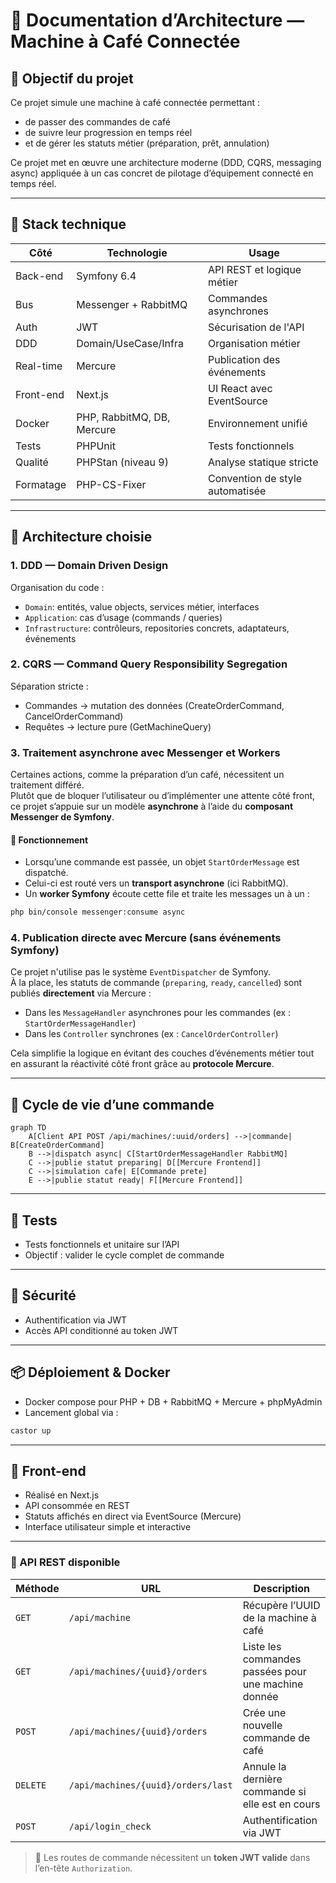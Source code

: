 # 🧱 Documentation d’Architecture — Machine à Café Connectée

## 🎯 Objectif du projet

Ce projet simule une machine à café connectée permettant :

- de passer des commandes de café
- de suivre leur progression en temps réel
- et de gérer les statuts métier (préparation, prêt, annulation)

Ce projet met en œuvre une architecture moderne (DDD, CQRS, messaging async) appliquée à un cas concret de pilotage d’équipement connecté en temps réel.

---

## 🧰 Stack technique


| Côté        | Technologie              | Usage                                  |
|-------------|--------------------------|----------------------------------------|
| Back-end    | Symfony 6.4              | API REST et logique métier             |
| Bus         | Messenger + RabbitMQ     | Commandes asynchrones                  |
| Auth        | JWT                      | Sécurisation de l'API                  |
| DDD         | Domain/UseCase/Infra     | Organisation métier                    |
| Real-time   | Mercure                  | Publication des événements             |
| Front-end   | Next.js                  | UI React avec EventSource              |
| Docker      | PHP, RabbitMQ, DB, Mercure | Environnement unifié                 |
| Tests       | PHPUnit                  | Tests fonctionnels                     |
| Qualité     | PHPStan (niveau 9)       | Analyse statique stricte               |
| Formatage   | PHP-CS-Fixer             | Convention de style automatisée        |


---

## 🧠 Architecture choisie

### 1. DDD — Domain Driven Design

Organisation du code :
- `Domain`: entités, value objects, services métier, interfaces
- `Application`: cas d’usage (commands / queries)
- `Infrastructure`: contrôleurs, repositories concrets, adaptateurs, événements

### 2. CQRS — Command Query Responsibility Segregation

Séparation stricte :
- Commandes → mutation des données (CreateOrderCommand, CancelOrderCommand)
- Requêtes → lecture pure (GetMachineQuery)

### 3. Traitement asynchrone avec Messenger et Workers

Certaines actions, comme la préparation d’un café, nécessitent un traitement différé.  
Plutôt que de bloquer l’utilisateur ou d’implémenter une attente côté front, ce projet s’appuie sur un modèle **asynchrone** à l’aide du **composant Messenger de Symfony**.

#### 🔄 Fonctionnement

- Lorsqu’une commande est passée, un objet `StartOrderMessage` est dispatché.
- Celui-ci est routé vers un **transport asynchrone** (ici RabbitMQ).
- Un **worker Symfony** écoute cette file et traite les messages un à un :

```bash
php bin/console messenger:consume async
```

### 4. Publication directe avec Mercure (sans événements Symfony)

Ce projet n'utilise pas le système `EventDispatcher` de Symfony.  
À la place, les statuts de commande (`preparing`, `ready`, `cancelled`) sont publiés **directement** via Mercure :

- Dans les `MessageHandler` asynchrones pour les commandes (ex : `StartOrderMessageHandler`)
- Dans les `Controller` synchrones (ex : `CancelOrderController`)

Cela simplifie la logique en évitant des couches d’événements métier tout en assurant la réactivité côté front grâce au **protocole Mercure**.

---

## 🔁 Cycle de vie d’une commande

```mermaid
graph TD
    A[Client API POST /api/machines/:uuid/orders] -->|commande| B[CreateOrderCommand]
    B -->|dispatch async| C[StartOrderMessageHandler RabbitMQ]
    C -->|publie statut preparing| D[[Mercure Frontend]]
    C -->|simulation cafe| E[Commande prete]
    E -->|publie statut ready| F[[Mercure Frontend]]
```

---

## 🧪 Tests

- Tests fonctionnels et unitaire sur l’API
- Objectif : valider le cycle complet de commande

---

## 🔐 Sécurité

- Authentification via JWT
- Accès API conditionné au token JWT

---

## 📦 Déploiement & Docker

- Docker compose pour PHP + DB + RabbitMQ + Mercure + phpMyAdmin
- Lancement global via :

```bash
castor up
```

---

## 🎥 Front-end

- Réalisé en Next.js
- API consommée en REST
- Statuts affichés en direct via EventSource (Mercure)
- Interface utilisateur simple et interactive

---

### 📡 API REST disponible

| Méthode | URL | Description |
|--------|-----|-------------|
| `GET` | `/api/machine` | Récupère l’UUID de la machine à café |
| `GET` | `/api/machines/{uuid}/orders` | Liste les commandes passées pour une machine donnée |
| `POST` | `/api/machines/{uuid}/orders` | Crée une nouvelle commande de café |
| `DELETE` | `/api/machines/{uuid}/orders/last` | Annule la dernière commande si elle est en cours |
| `POST` | `/api/login_check` | Authentification via JWT |

> 🔐 Les routes de commande nécessitent un **token JWT valide** dans l’en-tête `Authorization`.
